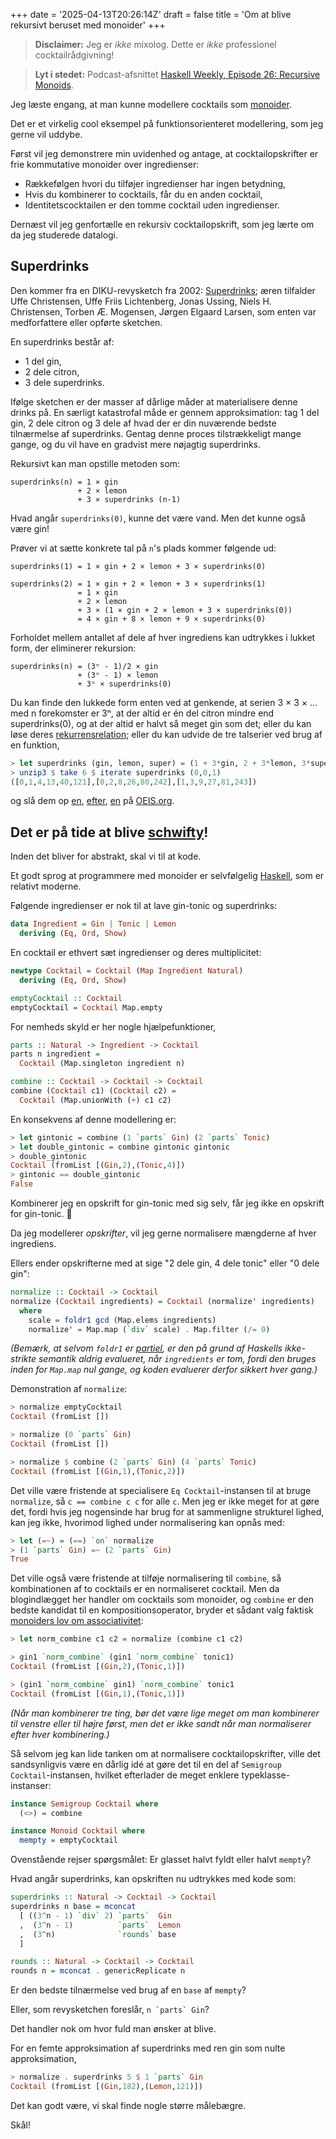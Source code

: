 +++
date = '2025-04-13T20:26:14Z'
draft = false
title = 'Om at blive rekursivt beruset med monoider'
+++

> **Disclaimer:** Jeg er *ikke* mixolog. Dette er *ikke* professionel cocktailrådgivning!

> **Lyt i stedet:** Podcast-afsnittet [Haskell Weekly, Episode 26: Recursive Monoids][rec-monoid-podcast].

[rec-monoid-podcast]: https://haskellweekly.news/episode/26.html

Jeg læste engang, at man kunne modellere cocktails som [monoider][monoid-wiki].

[monoid-wiki]: https://en.wikipedia.org/wiki/Monoid

Det er et virkelig cool eksempel på funktionsorienteret modellering, som jeg gerne vil uddybe.

Først vil jeg demonstrere min uvidenhed og antage, at cocktailopskrifter er frie kommutative monoider over ingredienser:

[fcm]: https://ncatlab.org/nlab/show/free+commutative+monoid

- Rækkefølgen hvori du tilføjer ingredienser har ingen betydning,
- Hvis du kombinerer to cocktails, får du en anden cocktail,
- Identitetscocktailen er den tomme cocktail uden ingredienser.

Dernæst vil jeg genfortælle en rekursiv cocktailopskrift, som jeg lærte om da jeg studerede datalogi.

## Superdrinks

Den kommer fra en DIKU-revysketch fra 2002: [Superdrinks][dikurevy-github]; æren tilfalder Uffe Christensen, Uffe Friis Lichtenberg, Jonas Ussing, Niels H. Christensen, Torben Æ. Mogensen, Jørgen Elgaard Larsen, som enten var medforfattere eller opførte sketchen.

[dikurevy-github]: https://github.com/dikurevy/Public-Archive/blob/bb88d10bb88b69687f4448b83eeebcf526a81892/2002/sketches/RekursivDrink.tex

En superdrinks består af:

- 1 del gin,
- 2 dele citron,
- 3 dele superdrinks.

Ifølge sketchen er der masser af dårlige måder at materialisere denne drinks på. En særligt katastrofal måde er gennem approksimation: tag 1 del gin, 2 dele citron og 3 dele af hvad der er din nuværende bedste tilnærmelse af superdrinks. Gentag denne proces tilstrækkeligt mange gange, og du vil have en gradvist mere nøjagtig superdrinks.

Rekursivt kan man opstille metoden som:

```
superdrinks(n) = 1 × gin
               + 2 × lemon
               + 3 × superdrinks (n-1)
```

Hvad angår `superdrinks(0)`, kunne det være vand. Men det kunne også være gin!

Prøver vi at sætte konkrete tal på `n`'s plads kommer følgende ud:

```
superdrinks(1) = 1 × gin + 2 × lemon + 3 × superdrinks(0)

superdrinks(2) = 1 × gin + 2 × lemon + 3 × superdrinks(1)
               = 1 × gin
               + 2 × lemon
               + 3 × (1 × gin + 2 × lemon + 3 × superdrinks(0))
               = 4 × gin + 8 × lemon + 9 × superdrinks(0)
```

Forholdet mellem antallet af dele af hver ingrediens kan udtrykkes i lukket form, der eliminerer rekursion:

```
superdrinks(n) = (3ⁿ - 1)/2 × gin
               + (3ⁿ - 1) × lemon
               + 3ⁿ × superdrinks(0)
```

Du kan finde den lukkede form enten ved at genkende, at serien 3 × 3 × ... med n forekomster er 3ⁿ, at der altid er én del citron mindre end superdrinks(0), og at der altid er halvt så meget gin som det; eller du kan løse deres [rekurrensrelation][rr]; eller du kan udvide de tre talserier ved brug af en funktion,

[rr]: https://en.wikipedia.org/wiki/Recurrence_relation

```haskell
> let superdrinks (gin, lemon, super) = (1 + 3*gin, 2 + 3*lemon, 3*super)
> unzip3 $ take 6 $ iterate superdrinks (0,0,1)
([0,1,4,13,40,121],[0,2,8,26,80,242],[1,3,9,27,81,243])
```

og slå dem op [en](https://oeis.org/search?q=1%2C4%2C13%2C40%2C121), [efter](https://oeis.org/search?q=2%2C8%2C26%2C80%2C242), [en](https://oeis.org/search?q=3%2C9%2C27%2C81%2C243) på [OEIS.org](https://oeis.org/).

## Det er på tide at blive [schwifty][schwifty]!

[schwifty]: https://www.youtube.com/watch?v=I1188GO4p1E

Inden det bliver for abstrakt, skal vi til at kode.

Et godt sprog at programmere med monoider er selvfølgelig [Haskell](https://www.haskell.org/), som er relativt moderne.

Følgende ingredienser er nok til at lave gin-tonic og superdrinks:

```haskell
data Ingredient = Gin | Tonic | Lemon
  deriving (Eq, Ord, Show)
```

En cocktail er ethvert sæt ingredienser og deres multiplicitet:

```haskell
newtype Cocktail = Cocktail (Map Ingredient Natural)
  deriving (Eq, Ord, Show)

emptyCocktail :: Cocktail
emptyCocktail = Cocktail Map.empty
```

For nemheds skyld er her nogle hjælpefunktioner,

```haskell
parts :: Natural -> Ingredient -> Cocktail
parts n ingredient =
  Cocktail (Map.singleton ingredient n)

combine :: Cocktail -> Cocktail -> Cocktail
combine (Cocktail c1) (Cocktail c2) =
  Cocktail (Map.unionWith (+) c1 c2)
```

En konsekvens af denne modellering er:

```haskell
> let gintonic = combine (1 `parts` Gin) (2 `parts` Tonic)
> let double_gintonic = combine gintonic gintonic
> double_gintonic
Cocktail (fromList [(Gin,2),(Tonic,4)])
> gintonic == double_gintonic
False
```

Kombinerer jeg en opskrift for gin-tonic med sig selv, får jeg ikke en opskrift for gin-tonic. 🤔

Da jeg modellerer *opskrifter*, vil jeg gerne normalisere mængderne af hver ingrediens.

Ellers ender opskrifterne med at sige "2 dele gin, 4 dele tonic" eller "0 dele gin":

```haskell
normalize :: Cocktail -> Cocktail
normalize (Cocktail ingredients) = Cocktail (normalize' ingredients)
  where
    scale = foldr1 gcd (Map.elems ingredients)
    normalize' = Map.map (`div` scale) . Map.filter (/= 0)
```

*(Bemærk, at selvom `foldr1` er [partiel][hw-partial], er den på grund af Haskells ikke-strikte semantik aldrig evalueret, når `ingredients` er tom, fordi den bruges inden for `Map.map` nul gange, og koden evaluerer derfor sikkert hver gang.)*

[hw-partial]: https://wiki.haskell.org/Avoiding_partial_functions

Demonstration af `normalize`:

```haskell
> normalize emptyCocktail 
Cocktail (fromList [])

> normalize (0 `parts` Gin)
Cocktail (fromList [])

> normalize $ combine (2 `parts` Gin) (4 `parts` Tonic)
Cocktail (fromList [(Gin,1),(Tonic,2)])
```

Det ville være fristende at specialisere `Eq Cocktail`-instansen til at bruge `normalize`, så `c == combine c c` for alle `c`. Men jeg er ikke meget for at gøre det, fordi hvis jeg nogensinde har brug for at sammenligne strukturel lighed, kan jeg ikke, hvorimod lighed under normalisering kan opnås med:

```haskell
> let (=~) = (==) `on` normalize
> (1 `parts` Gin) =~ (2 `parts` Gin)
True
```

Det ville også være fristende at tilføje normalisering til `combine`, så kombinationen af to cocktails er en normaliseret cocktail. Men da blogindlægget her handler om cocktails som monoider, og `combine` er den bedste kandidat til en kompositionsoperator, bryder et sådant valg faktisk [monoiders lov om associativitet][monoid-wiki]:

[monoid-wiki]: https://en.wikipedia.org/wiki/Monoid#Definition

```haskell
> let norm_combine c1 c2 = normalize (combine c1 c2)

> gin1 `norm_combine` (gin1 `norm_combine` tonic1)
Cocktail (fromList [(Gin,2),(Tonic,1)])

> (gin1 `norm_combine` gin1) `norm_combine` tonic1
Cocktail (fromList [(Gin,1),(Tonic,1)])
```

*(Når man kombinerer tre ting, bør det være lige meget om man kombinerer til venstre eller til højre først, men det er ikke sandt når man normaliserer efter hver kombinering.)*

Så selvom jeg kan lide tanken om at normalisere cocktailopskrifter, ville det sandsynligvis være en dårlig idé at gøre det til en del af `Semigroup Cocktail`-instansen, hvilket efterlader de meget enklere typeklasse-instanser:

```haskell
instance Semigroup Cocktail where
  (<>) = combine

instance Monoid Cocktail where
  mempty = emptyCocktail
```

Ovenstående rejser spørgsmålet: Er glasset halvt fyldt eller halvt `mempty`?

Hvad angår superdrinks, kan opskriften nu udtrykkes med kode som:

```haskell
superdrinks :: Natural -> Cocktail -> Cocktail
superdrinks n base = mconcat
  [ ((3^n - 1) `div` 2) `parts`  Gin
  ,  (3^n - 1)          `parts`  Lemon
  ,  (3^n)              `rounds` base
  ]

rounds :: Natural -> Cocktail -> Cocktail
rounds n = mconcat . genericReplicate n
```

Er den bedste tilnærmelse ved brug af en `base` af `mempty`?

Eller, som revysketchen foreslår, ``n `parts` Gin``?

Det handler nok om hvor fuld man ønsker at blive.

For en femte approksimation af superdrinks med ren gin som nulte approksimation,

```haskell
> normalize . superdrinks 5 $ 1 `parts` Gin
Cocktail (fromList [(Gin,182),(Lemon,121)])
```

Det kan godt være, vi skal finde nogle større målebægre.

Skål!
